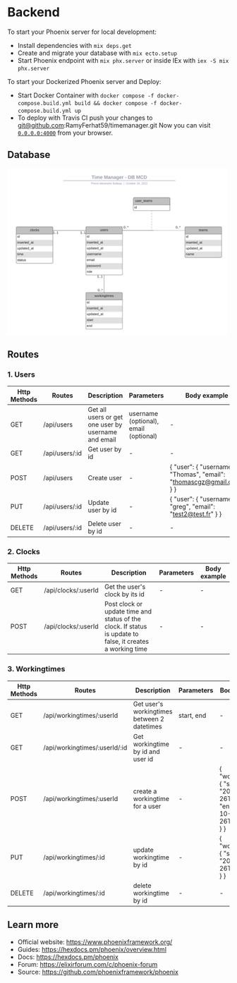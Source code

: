 # Backend

To start your Phoenix server for local development:

- Install dependencies with `mix deps.get`
- Create and migrate your database with `mix ecto.setup`
- Start Phoenix endpoint with `mix phx.server` or inside IEx with `iex -S mix phx.server`

To start your Dockerized Phoenix server and Deploy:

- Start Docker Container with `docker compose -f docker-compose.build.yml build && docker compose -f docker-compose.build.yml up`
- To deploy with Travis CI push your changes to git@github.com:RamyFerhat59/timemanager.git
  Now you can visit [`0.0.0.0:4000`](http://0.0.0.0:4000) from your browser.

## Database

<img src="static/mcd.png" alt="mcd" width="500"/>

## Routes

### **1. Users**

| Http Methods | Routes         | Description                                         | Parameters                            | Body example                                                         |
| ------------ | -------------- | --------------------------------------------------- | ------------------------------------- | -------------------------------------------------------------------- |
| GET          | /api/users     | Get all users or get one user by username and email | username (optional), email (optional) | -                                                                    |
| GET          | /api/users/:id | Get user by id                                      | -                                     | -                                                                    |
| POST         | /api/users     | Create user                                         | -                                     | { "user": { "username": "Thomas", "email": "thomascgz@gmail.com" } } |
| PUT          | /api/users/:id | Update user by id                                   | -                                     | { "user": { "username": "greg", "email": "test2@test.fr" } }         |
| DELETE       | /api/users/:id | Delete user by id                                   | -                                     | -                                                                    |

### **2. Clocks**

| Http Methods | Routes              | Description                                                                                                | Parameters | Body example |
| ------------ | ------------------- | ---------------------------------------------------------------------------------------------------------- | ---------- | ------------ |
| GET          | /api/clocks/:userId | Get the user's clock by its id                                                                             | -          | -            |
| POST         | /api/clocks/:userId | Post clock or update time and status of the clock. If status is update to false, it creates a working time | -          | -            |

### **3. Workingtimes**

| Http Methods | Routes                        | Description                                 | Parameters | Body example                                                                        |
| ------------ | ----------------------------- | ------------------------------------------- | ---------- | ----------------------------------------------------------------------------------- |
| GET          | /api/workingtimes/:userId     | Get user's workingtimes between 2 datetimes | start, end | -                                                                                   |
| GET          | /api/workingtimes/:userId/:id | Get workingtime by id and user id           | -          | -                                                                                   |
| POST         | /api/workingtimes/:userId     | create a workingtime for a user             | -          | { "workingtime": { "start": "2021-10-26T00:00:00", "end": "2021-10-26T23:00:00" } } |
| PUT          | /api/workingtimes/:id         | update workingtime by id                    | -          | { "workingtime": { "start": "2021-10-26T08:03:07" } }                               |
| DELETE       | /api/workingtimes/:id         | delete workingtime by id                    | -          | -                                                                                   |

## Learn more

- Official website: https://www.phoenixframework.org/
- Guides: https://hexdocs.pm/phoenix/overview.html
- Docs: https://hexdocs.pm/phoenix
- Forum: https://elixirforum.com/c/phoenix-forum
- Source: https://github.com/phoenixframework/phoenix
